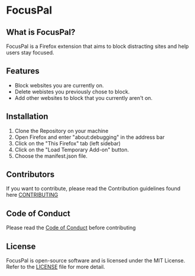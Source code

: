 # FocusPal

## What is FocusPal?

FocusPal is a Firefox extension that aims to block distracting sites and help users stay focused.

## Features 


- Block websites you are currently on.
- Delete webistes you previously chose to block.
- Add other websites to block that you currently aren't on.

## Installation

1. Clone the Repository on your machine 
2. Open Firefox and enter "about:debugging" in the address bar
3. Click on the "This Firefox" tab (left sidebar)
4. Click on the "Load Temporary Add-on" button.
5. Choose the manifest.json file.  

## Contributors 

If you want to contribute, please read the Contribution guidelines found here [CONTRIBUTING](CONTRIBUTING.md)

## Code of Conduct

Please read the [Code of Conduct](CODE_OF_CONDUCT.md) before contributing

## License 

FocusPal is open-source software and is licensed under the MIT License. Refer to the [LICENSE](LICENSE) file for more detail.